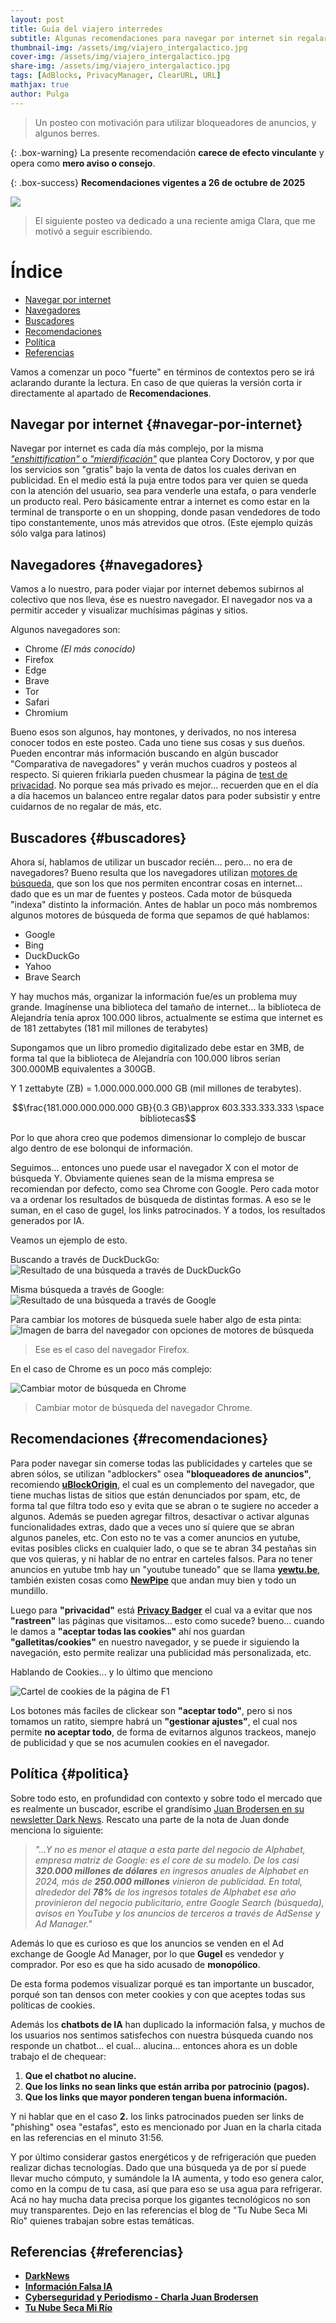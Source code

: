 ```yaml
---
layout: post
title: Guía del viajero interredes
subtitle: Algunas recomendaciones para navegar por internet sin regalarse o ser spameado.
thumbnail-img: /assets/img/viajero_intergalactico.jpg
cover-img: /assets/img/viajero_intergalactico.jpg
share-img: /assets/img/viajero_intergalactico.jpg
tags: [AdBlocks, PrivacyManager, ClearURL, URL]
mathjax: true
author: Pulga
---
```



> Un posteo con motivación para utilizar bloqueadores de anuncios, y algunos berres.

{: .box-warning}
La presente recomendación **carece de efecto vinculante** y opera como **mero aviso o consejo**.


{: .box-success}
**Recomendaciones vigentes a 26 de octubre de 2025**


![](/assets/img/notbyai-es.svg)

> El siguiente posteo va dedicado a una reciente amiga Clara, que me motivó a seguir escribiendo.

# Índice
  - [Navegar por internet](#navegar-por-internet)
  - [Navegadores](#navegadores)
  - [Buscadores](#buscadores)
  - [Recomendaciones](#recomendaciones)
  - [Política](#politica)
  - [Referencias](#referencias)

Vamos a comenzar un poco "fuerte" en términos de contextos pero se irá aclarando durante la lectura.
En caso de que quieras la versión corta ir directamente al apartado de **Recomendaciones**.


## Navegar por internet {#navegar-por-internet}

Navegar por internet es cada día más complejo, por la misma [_"enshittification"_ o _"mierdificación"_](https://es.wikipedia.org/wiki/Decadencia_de_plataformas) que plantea Cory Doctorov, y por que los servicios son "gratis" bajo la venta de datos los cuales derivan en publicidad. En el medio está la puja entre todos para ver quien se queda con la atención del usuario, sea para venderle una estafa, o para venderle un producto real. Pero básicamente entrar a internet es como estar en la terminal de transporte o en un shopping, donde pasan vendedores de todo tipo constantemente, unos más atrevidos que otros. (Este ejemplo quizás sólo valga para latinos)


## Navegadores {#navegadores}

Vamos a lo nuestro, para poder viajar por internet debemos subirnos al colectivo que nos lleva, ése es nuestro navegador.
El navegador nos va a permitir acceder y visualizar muchísimas páginas y sitios.

Algunos navegadores son:
* Chrome _(El más conocido)_
* Firefox
* Edge
* Brave
* Tor
* Safari
* Chromium

Bueno esos son algunos, hay montones, y derivados, no nos interesa conocer todos en este posteo. Cada uno tiene sus cosas y sus dueños. Pueden encontrar más información buscando en algún buscador "Comparativa de navegadores" y verán muchos cuadros y posteos al respecto. Si quieren frikiarla pueden chusmear la página de [test de privacidad](https://privacytests.org/). No porque sea más privado es mejor... recuerden que en el día a día hacemos un balanceo entre regalar datos para poder subsistir y entre cuidarnos de no regalar de más, etc.

## Buscadores {#buscadores}

Ahora sí, hablamos de utilizar un buscador recién... pero... no era de navegadores? Bueno resulta que los navegadores utilizan [motores de búsqueda](https://es.wikipedia.org/wiki/Motor_de_b%C3%BAsqueda), que son los que nos permiten encontrar cosas en internet... dado que es un mar de fuentes y posteos. Cada motor de búsqueda "indexa" distinto la información. Antes de hablar un poco más nombremos algunos motores de búsqueda de forma que sepamos de qué hablamos:
* Google
* Bing
* DuckDuckGo
* Yahoo
* Brave Search

Y hay muchos más, organizar la información fue/es un problema muy grande. Imagínense una biblioteca del tamaño de internet... la biblioteca de Alejandría tenía aprox 100.000 libros, actualmente se estima que internet es de 181 zettabytes (181 mil millones de terabytes)

Supongamos que un libro promedio digitalizado debe estar en 3MB, de forma tal que la biblioteca de Alejandría con 100.000 libros serían 300.000MB equivalentes a 300GB.

Y 1 zettabyte (ZB) = 1.000.000.000.000 GB (mil millones de terabytes).

$$\frac{181.000.000.000.000 GB}{0.3 GB}\approx 603.333.333.333 \space bibliotecas$$

Por lo que ahora creo que podemos dimensionar lo complejo de buscar algo dentro de ese bolonqui de información.

Seguimos... entonces uno puede usar el navegador X con el motor de búsqueda Y. Obviamente quienes sean de la misma empresa se recomiendan por defecto, como sea Chrome con Google. Pero cada motor va a ordenar los resultados de búsqueda de distintas formas.
A eso se le suman, en el caso de gugel, los links patrocinados. Y a todos, los resultados generados por IA.

Veamos un ejemplo de esto.

Buscando a través de DuckDuckGo:
![Resultado de una búsqueda a través de DuckDuckGo](/assets/img/ddg_search.png)

Misma búsqueda a través de Google:
![Resultado de una búsqueda a través de Google](/assets/img/gugel_search.png)

Para cambiar los motores de búsqueda suele haber algo de esta pinta:
![Imagen de barra del navegador con opciones de motores de búsqueda](/assets/img/motores_de_busqueda.png)

> Ese es el caso del navegador Firefox.

En el caso de Chrome es un poco más complejo:

![Cambiar motor de búsqueda en Chrome](/assets/img/motores_de_busqueda_chrome.png)

> Cambiar motor de búsqueda del navegador Chrome.

## Recomendaciones {#recomendaciones}

Para poder navegar sin comerse todas las publicidades y carteles que se abren sólos, se utilizan "adblockers" osea **"bloqueadores de anuncios"**, recomiendo **[uBlockOrigin](https://ublockorigin.com/)**, el cual es un complemento del navegador, que tiene muchas listas de sitios que están denunciados por spam, etc, de forma tal que filtra todo eso y evita que se abran o te sugiere no acceder a algunos. Además se pueden agregar filtros, desactivar o activar algunas funcionalidades extras, dado que a veces uno sí quiere que se abran algunos paneles, etc. Con esto no te vas a comer anuncios en yutube, evitas posibles clicks en cualquier lado, o que se te abran 34 pestañas sin que vos quieras, y ni hablar de no entrar en carteles falsos. Para no tener anuncios en yutube tmb hay un "youtube tuneado" que se llama **[yewtu.be](https://yewtu.be/)**, también existen cosas como **[NewPipe](https://newpipe.net/)** que andan muy bien y todo un mundillo.

Luego para **"privacidad"** está **[Privacy Badger](https://privacybadger.org/#What-is-Privacy-Badger)** el cual va a evitar que nos **"rastreen"** las páginas que visitamos... esto como sucede? bueno... cuando le damos a **"aceptar todas las cookies"** ahí nos guardan **"galletitas/cookies"** en nuestro navegador, y se puede ir siguiendo la navegación, esto permite realizar una publicidad más personalizada, etc.

Hablando de Cookies... y lo último que menciono

![Cartel de cookies de la página de F1](/assets/img/cookie_F1.png)


Los botones más faciles de clickear son **"aceptar todo"**, pero si nos tomamos un ratito, siempre habrá un **"gestionar ajustes"**, el cual nos permite **no aceptar todo**, de forma de evitarnos algunos trackeos, manejo de publicidad y que se nos acumulen cookies en el navegador.


## Política {#politica}

Sobre todo esto, en profundidad con contexto y sobre todo el mercado que es realmente un buscador, escribe el grandísimo [Juan Brodersen en su newsletter Dark News](https://www.brodersendarknews.com/p/google-ads-monopolio-impacto-usuario). 
Rescato una parte de la nota de Juan donde menciona lo siguiente:

> _"...Y no es menor el ataque a esta parte del negocio de Alphabet, empresa matriz de Google: es el core de su modelo. De los casi **320.000 millones de dólares** en ingresos anuales de Alphabet en 2024, más de **250.000 millones** vinieron de publicidad._
> _En total, alrededor del **78%** de los ingresos totales de Alphabet ese año provinieron del negocio publicitario, entre Google Search (búsqueda), avisos en YouTube y los anuncios de terceros a través de AdSense y Ad Manager."_

Además lo que es curioso es que los anuncios se venden en el Ad exchange de Google Ad Manager, por lo que **Gugel** es vendedor y comprador. Por eso es que ha sido acusado de **monopólico**.

De esta forma podemos visualizar porqué es tan importante un buscador, porqué son tan densos con meter cookies y con que aceptes todas sus políticas de cookies.

Además los **chatbots de IA** han duplicado la información falsa, y muchos de los usuarios nos sentimos satisfechos con nuestra búsqueda cuando nos responde un chatbot... el cual... alucina... entonces ahora es un doble trabajo el de chequear:
1. **Que el chatbot no alucine.**
2. **Que los links no sean links que están arriba por patrocinio (pagos).**
3. **Que los links que mayor ponderen tengan buena información.**

Y ni hablar que en el caso **2.** los links patrocinados pueden ser links de "phishing" osea "estafas", esto es mencionado por Juan en la charla citada en las referencias en el minuto 31:56.

Y por último considerar gastos energéticos y de refrigeración que pueden realizar dichas tecnologías. Dado que una búsqueda ya de por sí puede llevar mucho cómputo, y sumándole la IA aumenta, y todo eso genera calor, como en la compu de tu casa, así que para eso se usa agua para refrigerar. Acá no hay mucha data precisa porque los gigantes tecnológicos no son muy transparentes. Dejo en las referencias el blog de "Tu Nube Seca Mi Río" quienes trabajan sobre estas temáticas.

## Referencias {#referencias}

* **[DarkNews](https://www.brodersendarknews.com/p/google-ads-monopolio-impacto-usuario)**
* **[Información Falsa IA](https://www.brodersendarknews.com/p/desinformacion-chatbots-ia-chatgpt-gemini)**
* **[Cyberseguridad y Periodismo - Charla Juan Brodersen](https://youtu.be/qS3J1QigqFo)**
* **[Tu Nube Seca Mi Río](https://tunubesecamirio.com/)**